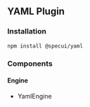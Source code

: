 ## YAML Plugin

### Installation

```sh
npm install @specui/yaml
```

### Components

#### Engine

- YamlEngine
